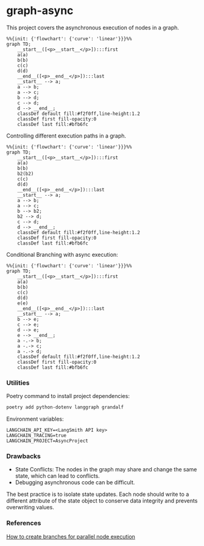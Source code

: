 # graph-async

This project covers the asynchronous execution of nodes in a graph.

```mermaid
%%{init: {'flowchart': {'curve': 'linear'}}}%%
graph TD;
	__start__([<p>__start__</p>]):::first
	a(a)
	b(b)
	c(c)
	d(d)
	__end__([<p>__end__</p>]):::last
	__start__ --> a;
	a --> b;
	a --> c;
	b --> d;
	c --> d;
	d --> __end__;
	classDef default fill:#f2f0ff,line-height:1.2
	classDef first fill-opacity:0
	classDef last fill:#bfb6fc
```

Controlling different execution paths in a graph.

```mermaid
%%{init: {'flowchart': {'curve': 'linear'}}}%%
graph TD;
	__start__([<p>__start__</p>]):::first
	a(a)
	b(b)
	b2(b2)
	c(c)
	d(d)
	__end__([<p>__end__</p>]):::last
	__start__ --> a;
	a --> b;
	a --> c;
	b --> b2;
	b2 --> d;
	c --> d;
	d --> __end__;
	classDef default fill:#f2f0ff,line-height:1.2
	classDef first fill-opacity:0
	classDef last fill:#bfb6fc
```

Conditional Branching with async execution:

```mermaid
%%{init: {'flowchart': {'curve': 'linear'}}}%%
graph TD;
	__start__([<p>__start__</p>]):::first
	a(a)
	b(b)
	c(c)
	d(d)
	e(e)
	__end__([<p>__end__</p>]):::last
	__start__ --> a;
	b --> e;
	c --> e;
	d --> e;
	e --> __end__;
	a -.-> b;
	a -.-> c;
	a -.-> d;
	classDef default fill:#f2f0ff,line-height:1.2
	classDef first fill-opacity:0
	classDef last fill:#bfb6fc
```

### Utilities

Poetry command to install project dependencies:
```sh
poetry add python-dotenv langgraph grandalf
```

Environment variables:
```
LANGCHAIN_API_KEY=<LangSmith API key>
LANGCHAIN_TRACING=true
LANGCHAIN_PROJECT=AsyncProject
```

### Drawbacks

- State Conflicts: The nodes in the graph may share and change the same state, which can lead to conflicts.
- Debugging asynchronous code can be difficult.

The best practice is to isolate state updates. Each node should write to a different attribute of the state object to conserve data integrity and prevents overwriting values.
### References

[How to create branches for parallel node execution](https://langchain-ai.github.io/langgraph/how-tos/branching/)